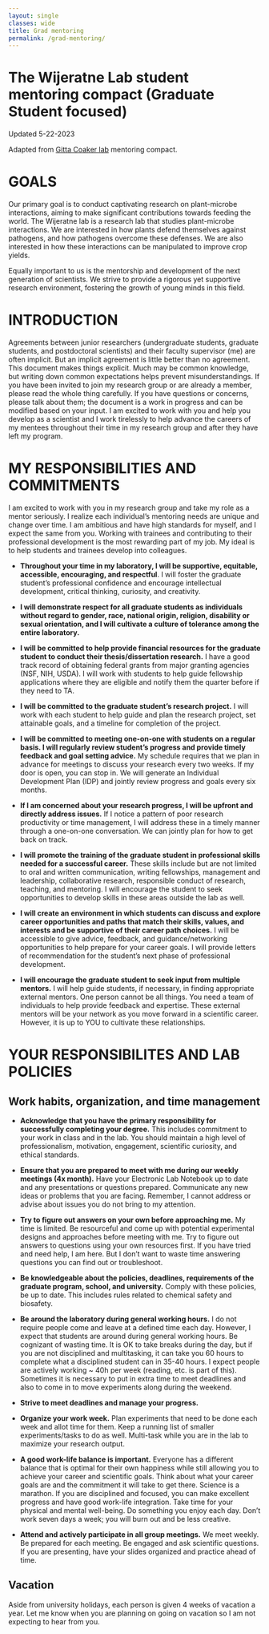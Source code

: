 ```yaml
---
layout: single
classes: wide
title: Grad mentoring
permalink: /grad-mentoring/
---
```

# The Wijeratne Lab student mentoring compact (Graduate Student focused)
Updated 5-22-2023 

Adapted from [Gitta Coaker lab](https://www.coakerlab.org/mentoring-compact--graduate-student.html) mentoring compact. 
# GOALS

Our primary goal is to conduct captivating research on plant-microbe interactions, aiming to make significant contributions towards feeding the world. The Wijeratne lab is a research lab that studies plant-microbe interactions. We are interested in how plants defend themselves against pathogens, and how pathogens overcome these defenses. We are also interested in how these interactions can be manipulated to improve crop yields.

Equally important to us is the mentorship and development of the next generation of scientists. We strive to provide a rigorous yet supportive research environment, fostering the growth of young minds in this field.

# INTRODUCTION
Agreements between junior researchers (undergraduate students, graduate students, and postdoctoral scientists) and their faculty supervisor (me) are often implicit. But an implicit agreement is little better than no agreement. This document makes things explicit. Much may be common knowledge, but writing down common expectations helps prevent misunderstandings.
If you have been invited to join my research group or are already a member, please read the whole thing carefully. If you have questions or concerns, please talk about them; the document is a work in progress and can be modified based on your input. I am excited to work with you and help you develop as a scientist and I work tirelessly to help advance the careers of my mentees throughout their time in my research group and after they have left my program.

# MY RESPONSIBILITIES AND COMMITMENTS
I am excited to work with you in my research group and take my role as a mentor seriously. I realize each individual’s mentoring needs are unique and change over time. I am ambitious and have high standards for myself, and I expect the same from you. Working with trainees and contributing to their professional development is the most rewarding part of my job. My ideal is to help students and trainees develop into colleagues.

- **Throughout your time in my laboratory, I will be supportive, equitable, accessible, encouraging, and respectful**. I will foster the graduate student’s professional confidence and encourage intellectual development, critical thinking, curiosity, and creativity.

- **I will demonstrate respect for all graduate students as individuals without regard to gender, race, national origin, religion, disability or sexual orientation, and I will cultivate a culture of tolerance among the entire laboratory.**

- **I will be committed to help provide financial resources for the graduate student to conduct their thesis/dissertation research.** I have a good track record of obtaining federal grants from major granting agencies (NSF, NIH, USDA). I will work with students to help guide fellowship applications where they are eligible and notify them the quarter before if they need to TA.

- **I will be committed to the graduate student’s research project.** I will work with each student to help guide and plan the research project, set attainable goals, and a timeline for completion of the project.

- **I will be committed to meeting one-on-one with students on a regular basis. I will regularly review student’s progress and provide timely feedback and goal setting advice.** My schedule requires that we plan in advance for meetings to discuss your research every two weeks. If my door is open, you can stop in. We will generate an Individual Development Plan (IDP) and jointly review progress and goals every six months.

- **If I am concerned about your research progress, I will be upfront and directly address issues.** If I notice a pattern of poor research productivity or time management, I will address these in a timely manner through a one-on-one conversation. We can jointly plan for how to get back on track.

- **I will promote the training of the graduate student in professional skills needed for a successful career.** These skills include but are not limited to oral and written communication, writing fellowships, management and leadership, collaborative research, responsible conduct of research, teaching, and mentoring. I will encourage the student to seek opportunities to develop skills in these areas outside the lab as well.

- **I will create an environment in which students can discuss and explore career opportunities and paths that match their skills, values, and interests and be supportive of their career path choices.** I will be accessible to give advice, feedback, and guidance/networking opportunities to help prepare for your career goals. I will provide letters of recommendation for the student’s next phase of professional development.

- **I will encourage the graduate student to seek input from multiple mentors.** I will help guide students, if necessary, in finding appropriate external mentors. One person cannot be all things. You need a team of individuals to help provide feedback and expertise. These external mentors will be your network as you move forward in a scientific career. However, it is up to YOU to cultivate these relationships.


# YOUR RESPONSIBILITES AND LAB POLICIES

## Work habits, organization, and time management
- **Acknowledge that you have the primary responsibility for successfully completing your degree.** This includes commitment to your work in class and in the lab. You should maintain a high level of professionalism, motivation, engagement, scientific curiosity, and ethical standards.

- **Ensure that you are prepared to meet with me during our weekly meetings (4x month).** Have your Electronic Lab Notebook up to date and any presentations or questions prepared. Communicate any new ideas or problems that you are facing. Remember, I cannot address or advise about issues you do not bring to my attention.

- **Try to figure out answers on your own before approaching me.** My time is limited. Be resourceful and come up with potential experimental designs and approaches before meeting with me. Try to figure out answers to questions using your own resources first. If you have tried and need help, I am here. But I don’t want to waste time answering questions you can find out or troubleshoot.

- **Be knowledgeable about the policies, deadlines, requirements of the graduate program, school, and university.** Comply with these policies, be up to date. This includes rules related to chemical safety and biosafety.

- **Be around the laboratory during general working hours.** I do not require people come and leave at a defined time each day. However, I expect that students are around during general working hours. Be cognizant of wasting time. It is OK to take breaks during the day, but if you are not disciplined and multitasking, it can take you 60 hours to complete what a disciplined student can in 35-40 hours. I expect people are actively working ~ 40h per week (reading, etc. is part of this). Sometimes it is necessary to put in extra time to meet deadlines and also to come in to move experiments along during the weekend.

- **Strive to meet deadlines and manage your progress.**

- **Organize your work week.** Plan experiments that need to be done each week and allot time for them. Keep a running list of smaller experiments/tasks to do as well. Multi-task while you are in the lab to maximize your research output.

- **A good work-life balance is important.** Everyone has a different balance that is optimal for their own happiness while still allowing you to achieve your career and scientific goals.  Think about what your career goals are and the commitment it will take to get there. Science is a marathon. If you are disciplined and focused, you can make excellent progress and have good work-life integration. Take time for your physical and mental well-being. Do something you enjoy each day. Don’t work seven days a week; you will burn out and be less creative.

- **Attend and actively participate in all group meetings.** We meet weekly. Be prepared for each meeting. Be engaged and ask scientific questions. If you are presenting, have your slides organized and practice ahead of time.

## Vacation
Aside from university holidays, each person is given 4 weeks of vacation a year. Let me know when you are planning on going on vacation so I am not expecting to hear from you.